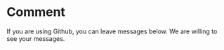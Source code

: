 # Comment

If you are using Github, you can leave messages below. We are willing to see your messages.